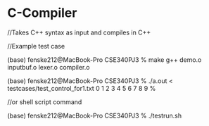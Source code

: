 # C-Compiler
//Takes C++ syntax as input and compiles in C++

//Example test case

(base) fenske212@MacBook-Pro CSE340PJ3 % make
g++ demo.o inputbuf.o lexer.o compiler.o

(base) fenske212@MacBook-Pro CSE340PJ3 % ./a.out < testcases/test_control_for1.txt
0 1 2 3 4 5 6 7 8 9 %

//or shell script command

(base) fenske212@MacBook-Pro CSE340PJ3 % ./testrun.sh
